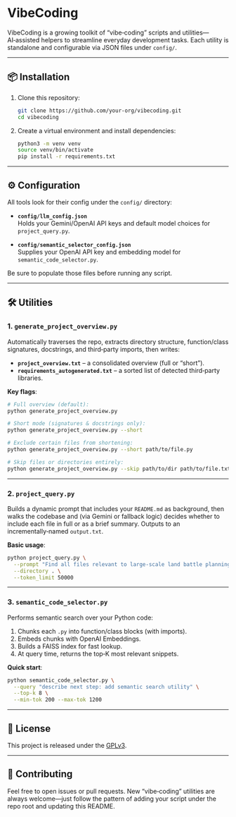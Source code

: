 # VibeCoding

VibeCoding is a growing toolkit of “vibe‑coding” scripts and utilities—AI‑assisted helpers to streamline everyday development tasks. Each utility is standalone and configurable via JSON files under `config/`.

---

## 📦 Installation

1. Clone this repository:
   ```bash
   git clone https://github.com/your‑org/vibecoding.git
   cd vibecoding
   ```
2. Create a virtual environment and install dependencies:
   ```bash
   python3 -m venv venv
   source venv/bin/activate
   pip install -r requirements.txt
   ```

---

## ⚙️ Configuration

All tools look for their config under the `config/` directory:

- **`config/llm_config.json`**  
  Holds your Gemini/OpenAI API keys and default model choices for `project_query.py`.

- **`config/semantic_selector_config.json`**  
  Supplies your OpenAI API key and embedding model for `semantic_code_selector.py`.

Be sure to populate those files before running any script.

---

## 🛠 Utilities

### 1. `generate_project_overview.py`

Automatically traverses the repo, extracts directory structure, function/class signatures, docstrings, and third‑party imports, then writes:

- **`project_overview.txt`** – a consolidated overview (full or “short”).
- **`requirements_autogenerated.txt`** – a sorted list of detected third‑party libraries.

**Key flags**:
```bash
# Full overview (default):
python generate_project_overview.py

# Short mode (signatures & docstrings only):
python generate_project_overview.py --short

# Exclude certain files from shortening:
python generate_project_overview.py --short path/to/file.py

# Skip files or directories entirely:
python generate_project_overview.py --skip path/to/dir path/to/file.txt
```

---

### 2. `project_query.py`

Builds a dynamic prompt that includes your `README.md` as background, then walks the codebase and (via Gemini or fallback logic) decides whether to include each file in full or as a brief summary. Outputs to an incrementally‑named `output.txt`.

**Basic usage**:
```bash
python project_query.py \
  --prompt "Find all files relevant to large‑scale land battle planning." \
  --directory . \
  --token_limit 50000
```

---

### 3. `semantic_code_selector.py`

Performs semantic search over your Python code:

1. Chunks each `.py` into function/class blocks (with imports).  
2. Embeds chunks with OpenAI Embeddings.  
3. Builds a FAISS index for fast lookup.  
4. At query time, returns the top‑K most relevant snippets.

**Quick start**:
```bash
python semantic_code_selector.py \
  --query "describe next step: add semantic search utility" \
  --top-k 8 \
  --min-tok 200 --max-tok 1200
```

---

## 📄 License

This project is released under the [GPLv3](https://www.gnu.org/licenses/gpl-3.0.html).

---

## 🚀 Contributing

Feel free to open issues or pull requests. New “vibe‑coding” utilities are always welcome—just follow the pattern of adding your script under the repo root and updating this README.

```